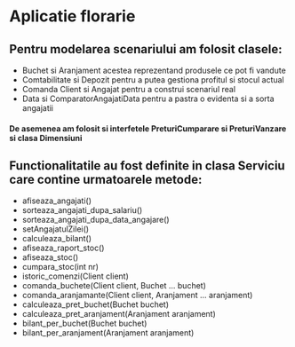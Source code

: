 # Aplicatie florarie  
## Pentru modelarea scenariului am folosit clasele:   
 - Buchet si Aranjament acestea reprezentand produsele ce pot fi vandute  
 - Comtabilitate si Depozit pentru a putea gestiona profitul si stocul actual  
 - Comanda Client si Angajat pentru a construi scenariul real  
 - Data si ComparatorAngajatiData pentru a pastra o evidenta si a sorta angajatii  
#### De asemenea am folosit si interfetele PreturiCumparare si PreturiVanzare si clasa Dimensiuni  
## Functionalitatile au fost definite in clasa Serviciu care contine urmatoarele metode:  
 - afiseaza_angajati()  
 - sorteaza_angajati_dupa_salariu()  
 - sorteaza_angajati_dupa_data_angajare()  
 - setAngajatulZilei()  
 - calculeaza_bilant()  
 - afiseaza_raport_stoc()  
 - afiseaza_stoc()  
 - cumpara_stoc(int nr)  
 - istoric_comenzi(Client client)  
 - comanda_buchete(Client client, Buchet ... buchet)  
 - comanda_aranjamante(Client client, Aranjament ... aranjament)  
 - calculeaza_pret_buchet(Buchet buchet)  
 - calculeaza_pret_aranjament(Aranjament aranjament)  
 - bilant_per_buchet(Buchet buchet)  
 - bilant_per_aranjament(Aranjament aranjament)  
 
